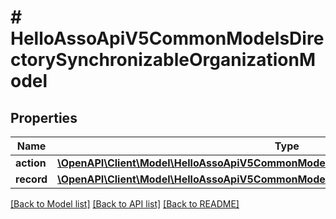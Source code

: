 # # HelloAssoApiV5CommonModelsDirectorySynchronizableOrganizationModel

## Properties

Name | Type | Description | Notes
------------ | ------------- | ------------- | -------------
**action** | [**\OpenAPI\Client\Model\HelloAssoApiV5CommonModelsEnumsRecordActionType**](HelloAssoApiV5CommonModelsEnumsRecordActionType.md) |  | [optional]
**record** | [**\OpenAPI\Client\Model\HelloAssoApiV5CommonModelsOrganizationOrganizationBasicModel**](HelloAssoApiV5CommonModelsOrganizationOrganizationBasicModel.md) |  | [optional]

[[Back to Model list]](../../README.md#models) [[Back to API list]](../../README.md#endpoints) [[Back to README]](../../README.md)
